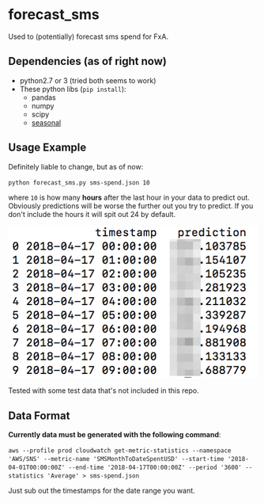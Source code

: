 # forecast_sms

Used to (potentially) forecast sms spend for FxA.

## Dependencies (as of right now)
* python2.7 or 3 (tried both seems to work)
* These python libs (`pip install`):
  * pandas
  * numpy
  * scipy
  * [seasonal](https://github.com/welch/seasonal/)

## Usage Example
Definitely liable to change, but as of now:

`python forecast_sms.py sms-spend.json 10`

where `10` is how  many **hours** after the last hour in your data to predict out. Obviously predictions will be worse the further out you try to predict. If you don't include the hours it will spit out 24 by default.

![screenshot](sms_predict_screenshot.png)

Tested with some test data that's not included in this repo.

## Data Format

**Currently data must be generated with the following command**:

```aws --profile prod cloudwatch get-metric-statistics --namespace 'AWS/SNS' --metric-name 'SMSMonthToDateSpentUSD' --start-time '2018-04-01T00:00:00Z' --end-time '2018-04-17T00:00:00Z' --period '3600' --statistics 'Average' > sms-spend.json```

Just sub out the timestamps for the date range you want.
